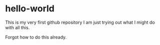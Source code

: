 # hello-world
This is my very first github repository
I am just trying out what I might do with all this.

Forgot how to do this already.
